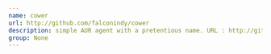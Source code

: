 ```yaml
---
name: cower
url: http://github.com/falconindy/cower
description: simple AUR agent with a pretentious name. URL : http://github.com/falconindy/cower Groups : None
group: None
---
```

